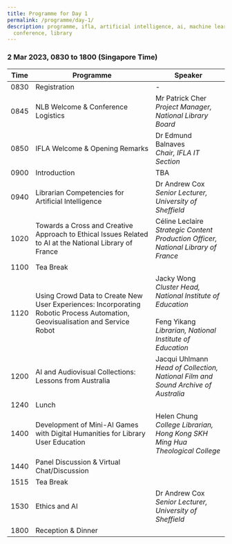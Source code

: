 ```yaml
---
title: Programme for Day 1
permalink: /programme/day-1/
description: programme, ifla, artificial intelligence, ai, machine learning, ml,
  conference, library
---
```


### **2 Mar 2023, 0830 to 1800 (Singapore Time)**

| Time | Programme | Speaker |
| -------- | -------- | -------- |
| 0830     | Registration     | -     |
| 0845     | NLB Welcome & Conference Logistics     | Mr Patrick Cher<br>*Project Manager,<br>National Library Board*     |
| 0850     | IFLA Welcome & Opening Remarks     | Dr Edmund Balnaves<br>*Chair, IFLA IT Section*     |
| 0900     | Introduction     | TBA     |
| 0940     | Librarian Competencies for Artificial Intelligence     | Dr Andrew Cox <br>*Senior Lecturer, University of Sheffield*     |
| 1020     | Towards a Cross and Creative Approach to Ethical Issues Related to AI at the National Library of France     | Céline Leclaire <br>*Strategic Content Production Officer, <br>National Library of France*    |
| 1100     | Tea Break     |      |
| 1120     | Using Crowd Data to Create New User Experiences: Incorporating Robotic Process Automation, Geovisualisation and Service Robot     | Jacky Wong <br>*Cluster Head, National Institute of Education*  <br><br>Feng Yikang <br>*Librarian, National Institute of Education*   |
| 1200     | AI and Audiovisual Collections: Lessons from Australia     | Jacqui Uhlmann <br>*Head of Collection, National Film and Sound Archive of Australia*     |
| 1240     | Lunch     |      |
| 1400     | Development of Mini-AI Games with Digital Humanities for Library User Education     | Helen Chung <br>*College Librarian, <br>Hong Kong SKH Ming Hua Theological College*    |
| 1440     | Panel Discussion & Virtual Chat/Discussion     |      |
| 1515     | Tea Break     |      |
| 1530     | Ethics and AI     | Dr Andrew Cox <br>*Senior Lecturer, University of Sheffield*    |
| 1800     | Reception & Dinner     |      |